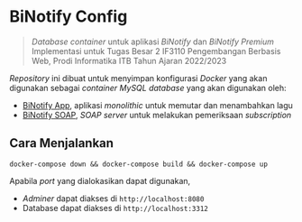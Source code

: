 # BiNotify Config
> _Database container_ untuk aplikasi _BiNotify_ dan _BiNotify Premium_
> Implementasi untuk Tugas Besar 2 IF3110 Pengembangan Berbasis Web, Prodi Informatika ITB Tahun Ajaran 2022/2023

_Repository_ ini dibuat untuk menyimpan konfigurasi _Docker_ yang akan digunakan sebagai _container MySQL database_ yang akan digunakan oleh:
- <a href = "https://gitlab.informatika.org/if3110-2022-k01-02-11/binotify-app">BiNotify App</a>, aplikasi _monolithic_ untuk memutar dan menambahkan lagu
- <a href = "https://gitlab.informatika.org/if3110-2022-k01-02-11/binotify-soap">BiNotify SOAP</a>, _SOAP server_ untuk melakukan pemeriksaan _subscription_

## Cara Menjalankan
```
docker-compose down && docker-compose build && docker-compose up
```
Apabila _port_ yang dialokasikan dapat digunakan,
- _Adminer_ dapat diakses di `http://localhost:8080`
- Database dapat diakses di `http://localhost:3312`

